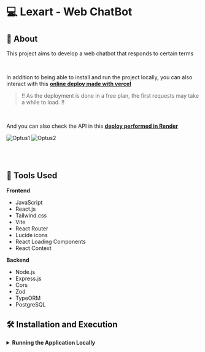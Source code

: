 # :computer: Lexart - Web ChatBot


## :page_with_curl: About

This project aims to develop a web chatbot that responds to certain terms

<br />

In addition to being able to install and run the project locally, you can also interact with this
[<strong>online deploy made with vercel</strong>](https://lexrart-fullstack.vercel.app/)

> 	:bangbang: As the deployment is done in a free plan, the first requests may take a while to load. :bangbang:


<br />

And you can also check the API in this [<strong>deploy performed in Render</strong>](https://lexart-back-end.onrender.com/)

![Optus1](https://github.com/GuilhermeSCampos/lexrart-fullstack-test/assets/82980024/3960dadd-1fb9-4440-888c-c4b61df31c83)
![Optus2](https://github.com/GuilhermeSCampos/lexrart-fullstack-test/assets/82980024/e104b7ea-184b-4b1c-9935-a053dd59f8ba)


<br />
<br />


## :wrench: Tools Used

**Frontend**
- JavaScript
- React.js
- Tailwind.css
- Vite
- React Router
- Lucide icons
- React Loading Components
- React Context

**Backend**
- Node.js
- Express.js
- Cors
- Zod
- TypeORM
- PostgreSQL

  

## :hammer_and_wrench: Installation and Execution

<details>
  <summary markdown="span"><strong>Running the Application Locally</strong></summary><br />
To run this application locally, you need to have **Git**, **Node**, and **PostgreSQL** installed and updated on your computer.

<details>
  <summary markdown="span"><strong> :hammer: Setting up the Back-end</strong></summary><br />

1. Clone the repository

   - Use the command: `git clone git@github.com:GuilhermeSCampos/lexrart-fullstack-test.git`.
   - Enter the repository folder you just cloned:
     - `cd lexrart-fullstack-test`
2. Enter the Backend folder

   - `cd back-end`

3. Install the dependencies

   - `npm install`

   <summary markdown="span"><strong>Setting up the Database and .env</strong></summary><br />

   The project is configured to run on a PostgreSQL database, so you need to install PostgreSQL on your computer or use a cloud server. After configuring the database, you need to set the environment variables:

### 1. In a .env file in the repository root, add your PostgreSQL database settings:

```sh
DB_HOST=
DB_NAME=
DB_USER=
DB_PASSWORD=
DB_PORT=
```

### 2. In the same .env file, set the desired port for the Express server and the JWT secret:

```sh
PORT=
JWT_SECRET=
```
### 3. After filling in the .env data to connect to the database, run migrations to populate the database:
  
  - `npm run migration:generate` only if you don't have the migration yet
  - `npm run migration:run`

### 4. Finally, after all configurations, start the server using this command in the back-end directory:
  
  - `npm run dev`

  
  </details>
  
   <details>
  <summary markdown="span"><strong> :sunrise: Setting up the Front-end</strong></summary><br />
  
  
  1. Access the repository
    - `cd lexrart-fullstack-test`
    
  2. Enter the Frontend folder

  - `cd front-end`

  3. Install the dependencies

  - `npm install`
    
  <summary markdown="span"><strong>Setting up environment variables</strong></summary><br />
  
 The Frontend project is configured to make various requests to an API, and the API address will change depending on how you run the project. Therefore, you need to set the environment variables:

### 1. In a .env file in the repository root, add your API address settings as shown below:

```sh
VITE_API_URL=https://lexart-back-end.onrender.com
```

### 2. Finally, after all configurations, start the server using this command in the frontend directory:
  
  - `npm run dev`

  
  </details>
  
 </details>
 


 
 
